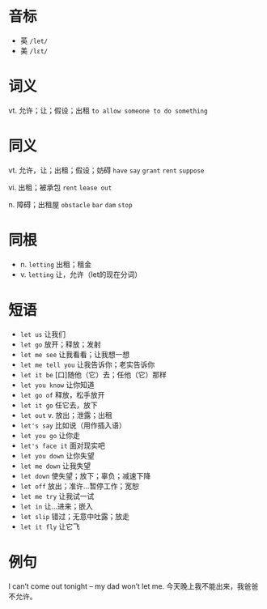 # 音标

- 英 `/let/`
- 美 `/lɛt/`

# 词义

vt. 允许；让；假设；出租
`to allow someone to do something`

# 同义

vt. 允许，让；出租；假设；妨碍
`have` `say` `grant` `rent` `suppose`

vi. 出租；被承包
`rent` `lease out`

n. 障碍；出租屋
`obstacle` `bar` `dam` `stop`

# 同根

- n. `letting` 出租；租金
- v. `letting` 让，允许（let的现在分词）

# 短语

- `let us` 让我们
- `let go` 放开；释放；发射
- `let me see` 让我看看；让我想一想
- `let me tell you` 让我告诉你；老实告诉你
- `let it be` [口]随他（它）去；任他（它）那样
- `let you know` 让你知道
- `let go of` 释放，松手放开
- `let it go` 任它去，放下
- `let out` v. 放出；泄露；出租
- `let's say` 比如说（用作插入语）
- `let you go` 让你走
- `let's face it` 面对现实吧
- `let you down` 让你失望
- `let me down` 让我失望
- `let down` 使失望；放下；辜负；减速下降
- `let off` 放出；准许…暂停工作；宽恕
- `let me try` 让我试一试
- `let in` 让…进来；嵌入
- `let slip` 错过；无意中吐露；放走
- `let it fly` 让它飞

# 例句

I can’t come out tonight – my dad won’t let me.
今天晚上我不能出来，我爸爸不允许。


